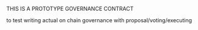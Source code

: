 THIS IS A PROTOTYPE GOVERNANCE CONTRACT

to test writing actual on chain governance with proposal/voting/executing